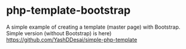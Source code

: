 # php-template-bootstrap
A simple example of creating a template (master page) with Bootstrap. Simple version (without Bootstrap) is here) https://github.com/YashDDesai/simple-php-template

